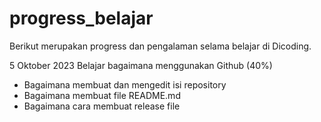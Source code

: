 # progress_belajar
Berikut merupakan progress dan pengalaman selama belajar di Dicoding.

5 Oktober 2023
Belajar bagaimana menggunakan Github (40%)
- Bagaimana membuat dan mengedit isi repository
- Bagaimana membuat file README.md
- Bagaimana cara membuat release file
